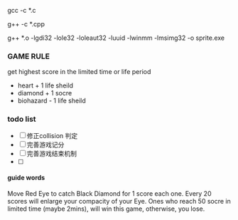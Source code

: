 gcc -c *.c 

g++ -c *.cpp 

g++ *.o -lgdi32 -lole32 -loleaut32 -luuid -lwinmm -lmsimg32 -o sprite.exe


### GAME RULE

get highest score in the limited time or life period

* heart     + 1 life sheild
* diamond   + 1 socre
* biohazard - 1 life sheild

### todo list
- [ ] 修正collision 判定
- [ ] 完善游戏记分
- [ ] 完善游戏结束机制
- [ ] 

#### guide words
Move Red Eye to catch Black Diamond for 1 score each one.
Every 20 scores will enlarge your compacity of your Eye.
Ones who reach 50 socre in limited time (maybe 2mins), will win this game,
otherwise, you lose.